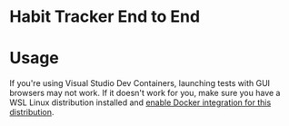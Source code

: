 # Habit Tracker End to End

# Usage

If you're using Visual Studio Dev Containers, launching tests with GUI browsers may not work. If it doesn't work for you, make sure you have a WSL Linux distribution installed and [enable Docker integration for this distribution](https://learn.microsoft.com/en-us/windows/wsl/tutorials/wsl-containers#install-docker-desktop).
